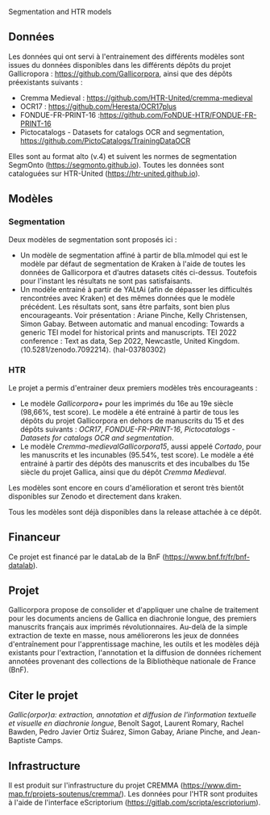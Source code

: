Segmentation and HTR models

## Données 

Les données qui ont servi à l'entrainement des différents modèles sont issues du données disponibles dans les différents dépôts du projet Gallicropora : https://github.com/Gallicorpora, ainsi que des dépôts préexistants suivants :

- Cremma Medieval : https://github.com/HTR-United/cremma-medieval
- OCR17 : https://github.com/Heresta/OCR17plus
- FONDUE-FR-PRINT-16 :https://github.com/FoNDUE-HTR/FONDUE-FR-PRINT-16
- Pictocatalogs - Datasets for catalogs OCR and segmentation, https://github.com/PictoCatalogs/TrainingDataOCR

Elles sont au format alto (v.4) et suivent les normes de segmentation SegmOnto (https://segmonto.github.io). Toutes les données sont cataloguées sur HTR-United (https://htr-united.github.io). 

## Modèles

### Segmentation
Deux modèles de segmentation sont proposés ici :

- Un modèle de segmentation affiné à partir de blla.mlmodel qui est le modèle par défaut de segmentation de Kraken à l'aide de toutes les données de Gallicorpora et d’autres datasets cités ci-dessus. Toutefois pour l'instant les résultats ne sont pas satisfaisants.
- Un modèle entrainé à partir de YALtAi (afin de dépasser les difficultés rencontrées avec Kraken) et des mêmes données que le modèle précédent. Les résultats sont, sans être parfaits, sont bien plus encourageants. Voir présentation : Ariane Pinche, Kelly Christensen, Simon Gabay. Between automatic and manual encoding: Towards a generic TEI model for historical prints and manuscripts. TEI 2022 conference : Text as data, Sep 2022, Newcastle, United Kingdom. ⟨10.5281/zenodo.7092214⟩. ⟨hal-03780302⟩

### HTR

Le projet a permis d'entrainer deux premiers modèles très encourageants :

- Le modèle *Gallicorpora+* pour les imprimés du 16e au 19e siècle (98,66%, test score). Le modèle a été entrainé à partir de tous les dépôts du projet Gallicorpora en dehors de manuscrits du 15 et des dépôts suivants : *OCR17*, *FONDUE-FR-PRINT-16*, *Pictocatalogs - Datasets for catalogs OCR and segmentation*.
- Le modèle *Cremma-medievalGallicorpora15*, aussi appelé *Cortado*, pour les manuscrits et les incunables (95.54%, test score).  Le modèle a été entrainé à partir des dépôts des manuscrits et des incubalbes du 15e siècle du projet Gallica, ainsi que du dépôt *Cremma Medieval*.

Les modèles sont encore en cours d'amélioration et seront très bientôt disponibles sur Zenodo et directement dans kraken.

Tous les modèles sont déjà disponibles dans la release attachée à ce dépôt.

## Financeur

Ce projet est financé par le dataLab de la BnF (https://www.bnf.fr/fr/bnf-datalab).

## Projet

Gallicorpora propose de consolider et d'appliquer une chaîne de traitement pour les documents anciens de Gallica en diachronie longue, des premiers manuscrits français aux imprimés révolutionnaires. Au-delà de la simple extraction de texte en masse, nous améliorerons les jeux de données d'entraînement pour l'apprentissage machine, les outils et les modèles déjà existants pour l'extraction, l'annotation et la diffusion de données richement annotées provenant des collections de la Bibliothèque nationale de France (BnF).

## Citer le projet 

*Gallic(orpor)a: extraction, annotation et diffusion de l'information textuelle et visuelle en diachronie longue*, Benoît Sagot, Laurent Romary, Rachel Bawden, Pedro Javier Ortiz Suárez, Simon Gabay, Ariane Pinche, and Jean-Baptiste Camps.

## Infrastructure

Il est produit sur l'infrastructure du projet CREMMA (https://www.dim-map.fr/projets-soutenus/cremma/).
Les données pour l'HTR sont produites à l'aide de l'interface eScriptorium (https://gitlab.com/scripta/escriptorium).
